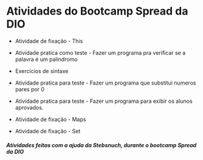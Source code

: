 # Atividades do Bootcamp Spread da DIO

* Atividade de fixação - This

*  Atividade pratica como teste - Fazer um programa pra verificar se a palavra é um palindromo

* Exercicios de sintaxe

* Atividade pratica para teste - Fazer um programa que substitui numeros pares por 0

* Atividade pratica para teste -  Fazer um programa para exibir os alunos aprovados.

* Atividade de fixação - Maps

* Atividade de fixação - Set



##### Atividades feitas com a ajuda da Stebsnuch, durante o bootcamp Spread da DIO